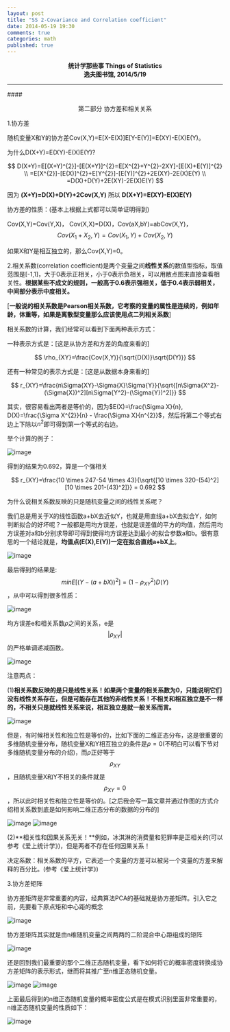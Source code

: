 ```yaml
---
layout: post
title: "SS 2-Covariance and Correlation coefficient"
date: 2014-05-19 19:30
comments: true
categories: math
published: true
---
```


**<center>统计学那些事 Things of Statistics</center>**
**<center>逸夫图书馆, 2014/5/19</center>**

----------

####<center>第二部分 协方差和相关关系</center>

1.协方差

随机变量X和Y的协方差Cov(X,Y)=E[X-E(X)]E[Y-E(Y)]=E(XY)-E(X)E(Y)。

为什么D(X+Y)=E(XY)-E(X)E(Y)?

$$
D(X+Y)=E[(X+Y)^{2}]-[E(X+Y)]^{2}=E[X^{2}+Y^{2}-2XY]-[E(X)+E(Y)]^{2} \\ =E[X^{2}]-[E(X)]^{2}+E[Y^{2}]-[E(Y)]^{2}+2E(XY)-2E(X)E(Y) \\ =D(X)+D(Y)+2E(XY)-2E(X)E(Y)
$$

因为 **(X+Y)=D(X)+D(Y)+2Cov(X,Y)**
所以 **D(X+Y)=E(XY)-E(X)E(Y)**

协方差的性质：(基本上根据上式都可以简单证明得到)

Cov(X,Y)=Cov(Y,X)， Cov(X,X)=D(X)，Cov(aX,bY)=abCov(X,Y)，$$Cov(X_{1}+X_{2},Y)=Cov(X_{1},Y)+Cov(X_{2},Y)$$

如果X和Y是相互独立的，那么Cov(X,Y)=0。

2.相关系数(correlation coefficient)是两个变量之间**线性关系**的数值型指标，取值范围是[-1,1]，大于0表示正相关，小于0表示负相关，可以用散点图来直接查看相关性。**根据某些不成文的规则，一般高于0.6表示强相关，低于0.4表示弱相关，中间部分表示中度相关。**

[**一般说的相关系数是Pearson相关系数，它考察的变量的属性是连续的，例如年龄，体重等，如果是离散型变量那么应该使用点二列相关系数**]

相关系数的计算，我们经常可以看到下面两种表示方式：

一种表示方式是：[这是从协方差和方差的角度来看的]

$$
\rho_{XY}=\frac{Cov(X,Y)}{\sqrt{D(X)}\sqrt{D(Y)}}
$$

还有一种常见的表示方式是：[这是从数据本身来看的]

$$
r_{XY}=\frac{n\Sigma{XY}-\Sigma{X}\Sigma{Y}}{\sqrt{[n\Sigma{X^2}-(\Sigma{X})^2][n\Sigma{Y^2}-(\Sigma{Y})^2]}}
$$

其实，很容易看出两者是等价的，因为$E(X)=\frac{\Sigma X}{n}, D(X)=\frac{\Sigma X^{2}}{n} - \frac{\Sigma X}{n^{2}}$，然后将第二个等式右边上下除以$n^{2}$即可得到第一个等式的右边。

举个计算的例子：

![image](http://hujiaweibujidao.github.io/images/math/cor_1.png)

得到的结果为0.692，算是一个强相关

$$
r_{XY}=\frac{10 \times 247-54 \times 43}{\sqrt{[10 \times 320-(54)^2][10 \times 201-(43)^2]}} = 0.692
$$

为什么说相关系数反映的只是随机变量之间的线性关系呢？

我们总是用关于X的线性函数a+bX去近似Y，也就是用直线a+bX去拟合Y，如何判断拟合的好坏呢？一般都是用均方误差，也就是误差值的平方的均值，然后用均方误差对a和b分别求导即可得到使得均方误差达到最小的拟合参数a和b。很有意思的一个结论就是，**均值点(E(X),E(Y))一定在拟合直线a+bX上**。

![image](http://hujiaweibujidao.github.io/images/math/cor_2.png)

最后得到的结果是:$$min E[(Y-(a+bX))^{2}]=(1-\rho_{XY}^{2})D(Y)$$，从中可以得到很多性质：

![image](http://hujiaweibujidao.github.io/images/math/cor_3.png)

均方误差e和相关系数$\rho$之间的关系，e是$$|\rho_{XY}|$$的严格单调递减函数。

![image](http://hujiaweibujidao.github.io/images/math/cor_4.png)

注意两点：

(1)**相关系数反映的是只是线性关系！如果两个变量的相关系数为0，只能说明它们没有线性关系存在，但是可能存在其他的非线性关系！不相关和相互独立是不一样的，不相关只是就线性关系来说，相互独立是就一般关系而言。**

![image](http://hujiaweibujidao.github.io/images/math/cor_5.png)

但是，有时候相关性和独立性是等价的，比如下面的二维正态分布，这是很重要的多维随机变量分布，随机变量X和Y相互独立的条件是$\rho=0$(不明白可以看下节对多维随机变量分布的介绍)，而$\rho$正好等于$$\rho_{XY}$$，且随机变量X和Y不相关的条件就是$$\rho_{XY}=0$$，所以此时相关性和独立性是等价的。[之后我会写一篇文章并通过作图的方式介绍相关系数到底是如何影响二维正态分布的数据的分布的]

![image](http://hujiaweibujidao.github.io/images/math/cor_6.png)
![image](http://hujiaweibujidao.github.io/images/math/cor_7.png)

(2)**相关性和因果关系无关！**例如，冰淇淋的消费量和犯罪率是正相关的(可以参考《爱上统计学》)，但是两者不存在任何因果关系！

决定系数：相关系数的平方，它表述一个变量的方差可以被另一个变量的方差来解释的百分比。(参考《爱上统计学》)

3.协方差矩阵

协方差矩阵是非常重要的内容，经典算法PCA的基础就是协方差矩阵。引入它之前，先要看下原点矩和中心距的概念

![image](http://hujiaweibujidao.github.io/images/math/corm_1.png)

协方差矩阵其实就是由n维随机变量之间两两的二阶混合中心距组成的矩阵

![image](http://hujiaweibujidao.github.io/images/math/corm_2.png)

还是回到我们最重要的那个二维正态随机变量，看下如何将它的概率密度转换成协方差矩阵的表示形式，继而将其推广至n维正态随机变量。

![image](http://hujiaweibujidao.github.io/images/math/corm_5.png)
![image](http://hujiaweibujidao.github.io/images/math/corm_4.png)

上面最后得到的n维正态随机变量的概率密度公式是在模式识别里面非常重要的，n维正态随机变量的性质如下：

![image](http://hujiaweibujidao.github.io/images/math/corm_3.png)











